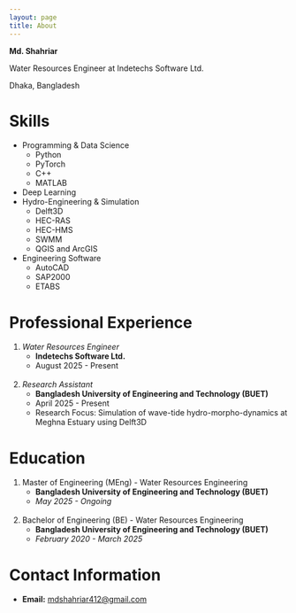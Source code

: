 ```yaml
---
layout: page
title: About
---
```


**Md. Shahriar**

Water Resources Engineer at Indetechs Software Ltd.

Dhaka, Bangladesh

# Skills
- Programming & Data Science
    - Python
    - PyTorch
    - C++
    - MATLAB
- Deep Learning
- Hydro-Engineering & Simulation
    - Delft3D
    - HEC-RAS
    - HEC-HMS
    - SWMM
    - QGIS and ArcGIS
- Engineering Software
    - AutoCAD
    - SAP2000
    - ETABS

# Professional Experience
1. *Water Resources Engineer*
	- **Indetechs Software Ltd.**  
	- August 2025 - Present <br><br>
2. *Research Assistant*
	- **Bangladesh University of Engineering and Technology (BUET)**  
	- April 2025 - Present
	- Research Focus: Simulation of wave-tide hydro-morpho-dynamics at Meghna Estuary using Delft3D

# Education
1. Master of Engineering (MEng) - Water Resources Engineering
	- **Bangladesh University of Engineering and Technology (BUET)**  
	- _May 2025 - Ongoing_<br><br> 
2. Bachelor of Engineering (BE) - Water Resources Engineering
	- **Bangladesh University of Engineering and Technology (BUET)**  
	- _February 2020 - March 2025_

# Contact Information
- **Email:** mdshahriar412@gmail.com
